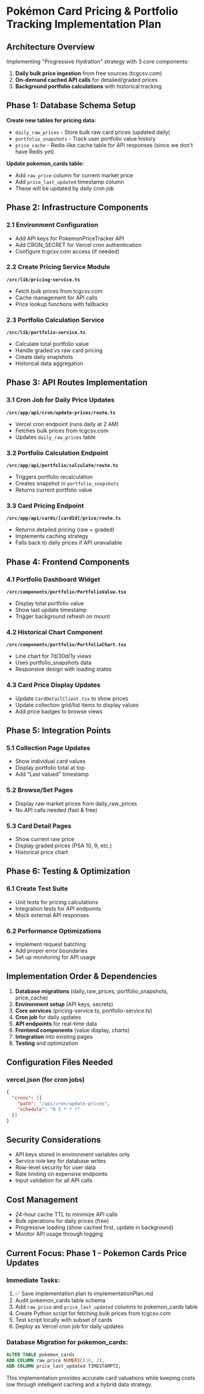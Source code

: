 # Pokémon Card Pricing & Portfolio Tracking Implementation Plan

## Architecture Overview
Implementing "Progressive Hydration" strategy with 3 core components:
1. **Daily bulk price ingestion** from free sources (tcgcsv.com)
2. **On-demand cached API calls** for detailed/graded prices
3. **Background portfolio calculations** with historical tracking

## Phase 1: Database Schema Setup
**Create new tables for pricing data:**
- `daily_raw_prices` - Store bulk raw card prices (updated daily)
- `portfolio_snapshots` - Track user portfolio value history
- `price_cache` - Redis-like cache table for API responses (since we don't have Redis yet)

**Update pokemon_cards table:**
- Add `raw_price` column for current market price
- Add `price_last_updated` timestamp column
- These will be updated by daily cron job

## Phase 2: Infrastructure Components

### 2.1 Environment Configuration
- Add API keys for PokemonPriceTracker API
- Add CRON_SECRET for Vercel cron authentication
- Configure tcgcsv.com access (if needed)

### 2.2 Create Pricing Service Module
**`/src/lib/pricing-service.ts`**
- Fetch bulk prices from tcgcsv.com
- Cache management for API calls
- Price lookup functions with fallbacks

### 2.3 Portfolio Calculation Service
**`/src/lib/portfolio-service.ts`**
- Calculate total portfolio value
- Handle graded vs raw card pricing
- Create daily snapshots
- Historical data aggregation

## Phase 3: API Routes Implementation

### 3.1 Cron Job for Daily Price Updates
**`/src/app/api/cron/update-prices/route.ts`**
- Vercel cron endpoint (runs daily at 2 AM)
- Fetches bulk prices from tcgcsv.com
- Updates `daily_raw_prices` table

### 3.2 Portfolio Calculation Endpoint
**`/src/app/api/portfolio/calculate/route.ts`**
- Triggers portfolio recalculation
- Creates snapshot in `portfolio_snapshots`
- Returns current portfolio value

### 3.3 Card Pricing Endpoint
**`/src/app/api/cards/[cardId]/price/route.ts`**
- Returns detailed pricing (raw + graded)
- Implements caching strategy
- Falls back to daily prices if API unavailable

## Phase 4: Frontend Components

### 4.1 Portfolio Dashboard Widget
**`/src/components/portfolio/PortfolioValue.tsx`**
- Display total portfolio value
- Show last update timestamp
- Trigger background refresh on mount

### 4.2 Historical Chart Component
**`/src/components/portfolio/PortfolioChart.tsx`**
- Line chart for 7d/30d/1y views
- Uses portfolio_snapshots data
- Responsive design with loading states

### 4.3 Card Price Display Updates
- Update `CardDetailClient.tsx` to show prices
- Update collection grid/list items to display values
- Add price badges to browse views

## Phase 5: Integration Points

### 5.1 Collection Page Updates
- Show individual card values
- Display portfolio total at top
- Add "Last valued" timestamp

### 5.2 Browse/Set Pages
- Display raw market prices from daily_raw_prices
- No API calls needed (fast & free)

### 5.3 Card Detail Pages
- Show current raw price
- Display graded prices (PSA 10, 9, etc.)
- Historical price chart

## Phase 6: Testing & Optimization

### 6.1 Create Test Suite
- Unit tests for pricing calculations
- Integration tests for API endpoints
- Mock external API responses

### 6.2 Performance Optimizations
- Implement request batching
- Add proper error boundaries
- Set up monitoring for API usage

## Implementation Order & Dependencies

1. **Database migrations** (daily_raw_prices, portfolio_snapshots, price_cache)
2. **Environment setup** (API keys, secrets)
3. **Core services** (pricing-service.ts, portfolio-service.ts)
4. **Cron job** for daily updates
5. **API endpoints** for real-time data
6. **Frontend components** (value display, charts)
7. **Integration** into existing pages
8. **Testing** and optimization

## Configuration Files Needed

### vercel.json (for cron jobs)
```json
{
  "crons": [{
    "path": "/api/cron/update-prices",
    "schedule": "0 2 * * *"
  }]
}
```

## Security Considerations
- API keys stored in environment variables only
- Service role key for database writes
- Row-level security for user data
- Rate limiting on expensive endpoints
- Input validation for all API calls

## Cost Management
- 24-hour cache TTL to minimize API calls
- Bulk operations for daily prices (free)
- Progressive loading (show cached first, update in background)
- Monitor API usage through logging

## Current Focus: Phase 1 - Pokemon Cards Price Updates

### Immediate Tasks:
1. ✅ Save implementation plan to implementationPlan.md
2. Audit pokemon_cards table schema
3. Add `raw_price` and `price_last_updated` columns to pokemon_cards table
4. Create Python script for fetching bulk prices from tcgcsv.com
5. Test script locally with subset of cards
6. Deploy as Vercel cron job for daily updates

### Database Migration for pokemon_cards:
```sql
ALTER TABLE pokemon_cards
ADD COLUMN raw_price NUMERIC(10, 2),
ADD COLUMN price_last_updated TIMESTAMPTZ;
```

This implementation provides accurate card valuations while keeping costs low through intelligent caching and a hybrid data strategy.